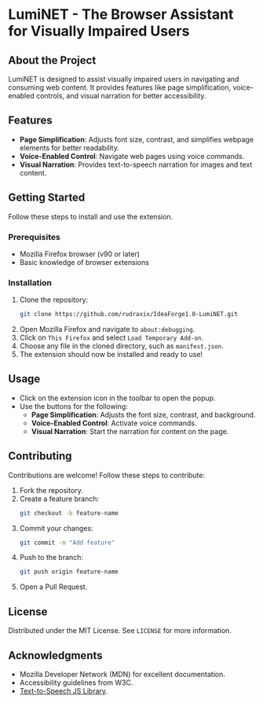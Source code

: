 # LumiNET - The Browser Assistant for Visually Impaired Users

## About the Project
LumiNET is designed to assist visually impaired users in navigating and consuming web content. It provides features like page simplification, voice-enabled controls, and visual narration for better accessibility.

## Features
- **Page Simplification**: Adjusts font size, contrast, and simplifies webpage elements for better readability.
- **Voice-Enabled Control**: Navigate web pages using voice commands.
- **Visual Narration**: Provides text-to-speech narration for images and text content.

## Getting Started
Follow these steps to install and use the extension.

### Prerequisites
- Mozilla Firefox browser (v90 or later)
- Basic knowledge of browser extensions

### Installation
1. Clone the repository:
    ```bash
    git clone https://github.com/rudraxix/IdeaForge1.0-LumiNET.git
    ```
2. Open Mozilla Firefox and navigate to `about:debugging`.
3. Click on `This Firefox` and select `Load Temporary Add-on`.
4. Choose any file in the cloned directory, such as `manifest.json`.
5. The extension should now be installed and ready to use!

## Usage
- Click on the extension icon in the toolbar to open the popup.
- Use the buttons for the following:
  - **Page Simplification**: Adjusts the font size, contrast, and background.
  - **Voice-Enabled Control**: Activate voice commands.
  - **Visual Narration**: Start the narration for content on the page.

## Contributing
Contributions are welcome! Follow these steps to contribute:
1. Fork the repository.
2. Create a feature branch:
    ```bash
    git checkout -b feature-name
    ```
3. Commit your changes:
    ```bash
    git commit -m "Add feature"
    ```
4. Push to the branch:
    ```bash
    git push origin feature-name
    ```
5. Open a Pull Request.

## License
Distributed under the MIT License. See `LICENSE` for more information.

## Acknowledgments
- Mozilla Developer Network (MDN) for excellent documentation.
- Accessibility guidelines from W3C.
- [Text-to-Speech JS Library](https://github.com/mdn/speech-synthesis).
